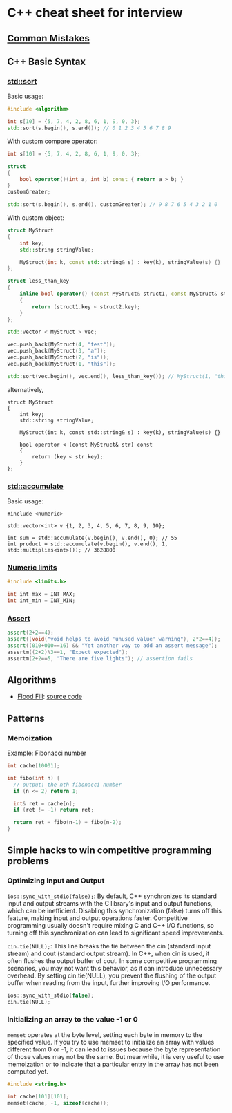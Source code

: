 # C++ cheat sheet for interview

## [Common Mistakes](common_mistakes.md)

## C++ Basic Syntax

### [std::sort](https://en.cppreference.com/w/cpp/algorithm/sort)

Basic usage:

```cpp
#include <algorithm>

int s[10] = {5, 7, 4, 2, 8, 6, 1, 9, 0, 3};
std::sort(s.begin(), s.end()); // 0 1 2 3 4 5 6 7 8 9
```

With custom compare operator:

```cpp
int s[10] = {5, 7, 4, 2, 8, 6, 1, 9, 0, 3};

struct
{
    bool operator()(int a, int b) const { return a > b; }
}
customGreater;

std::sort(s.begin(), s.end(), customGreater); // 9 8 7 6 5 4 3 2 1 0
```

With custom object:

```cpp
struct MyStruct
{
    int key;
    std::string stringValue;

    MyStruct(int k, const std::string& s) : key(k), stringValue(s) {}
};

struct less_than_key
{
    inline bool operator() (const MyStruct& struct1, const MyStruct& struct2)
    {
        return (struct1.key < struct2.key);
    }
};

std::vector < MyStruct > vec;

vec.push_back(MyStruct(4, "test"));
vec.push_back(MyStruct(3, "a"));
vec.push_back(MyStruct(2, "is"));
vec.push_back(MyStruct(1, "this"));

std::sort(vec.begin(), vec.end(), less_than_key()); // MyStruct(1, "this") MyStruct(2, "is") MyStruct(3, "a") MyStruct(4, "test")
```

alternatively,

```
struct MyStruct
{
    int key;
    std::string stringValue;

    MyStruct(int k, const std::string& s) : key(k), stringValue(s) {}

    bool operator < (const MyStruct& str) const
    {
        return (key < str.key);
    }
};
```

### [std::accumulate](https://en.cppreference.com/w/cpp/algorithm/accumulate)

Basic usage:

```
#include <numeric>

std::vector<int> v {1, 2, 3, 4, 5, 6, 7, 8, 9, 10};

int sum = std::accumulate(v.begin(), v.end(), 0); // 55
int product = std::accumulate(v.begin(), v.end(), 1, std::multiplies<int>()); // 3628800
```

### [Numeric limits](https://en.cppreference.com/w/c/types/limits)

```cpp
#include <limits.h>

int int_max = INT_MAX;
int int_min = INT_MIN;
```

### [Assert](https://en.cppreference.com/w/cpp/error/assert)

```cpp
assert(2+2==4);
assert((void("void helps to avoid 'unused value' warning"), 2*2==4));
assert((010+010==16) && "Yet another way to add an assert message");
assertm((2+2)%3==1, "Expect expected");
assertm(2+2==5, "There are five lights"); // assertion fails
```

## Algorithms

-   [Flood Fill](https://en.wikipedia.org/wiki/Flood_fill): [source code](algorithm/floodfill.cpp)

## Patterns

### Memoization

Example: Fibonacci number

```cpp
int cache[10001];

int fibo(int n) {
  // output: the nth fibonacci number
  if (n <= 2) return 1;

  int& ret = cache[n];
  if (ret != -1) return ret;

  return ret = fibo(n-1) + fibo(n-2);
}
```

## Simple hacks to win competitive programming problems

### Optimizing Input and Output

`ios::sync_with_stdio(false);`: By default, C++ synchronizes its standard input and output streams with the C library's input and output functions, which can be inefficient. Disabling this synchronization (false) turns off this feature, making input and output operations faster. Competitive programming usually doesn't require mixing C and C++ I/O functions, so turning off this synchronization can lead to significant speed improvements.

`cin.tie(NULL);`: This line breaks the tie between the cin (standard input stream) and cout (standard output stream). In C++, when cin is used, it often flushes the output buffer of cout. In some competitive programming scenarios, you may not want this behavior, as it can introduce unnecessary overhead. By setting cin.tie(NULL), you prevent the flushing of the output buffer when reading from the input, further improving I/O performance.

```cpp
ios::sync_with_stdio(false);
cin.tie(NULL);
```

### Initializing an array to the value -1 or 0

`memset` operates at the byte level, setting each byte in memory to the specified value. If you try to use memset to initialize an array with values different from 0 or -1, it can lead to issues because the byte representation of those values may not be the same. But meanwhile, it is very useful to use memoization or to indicate that a particular entry in the array has not been computed yet.

```cpp
#include <string.h>

int cache[101][101];
memset(cache, -1, sizeof(cache));
```
